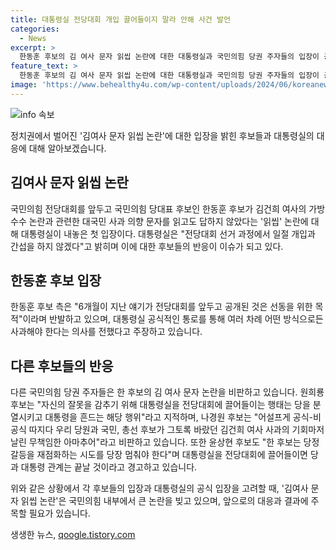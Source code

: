 ```yaml
---
title: 대통령실 전당대회 개입 끌어들이지 말라 안해 사건 발언
categories:
  - News
excerpt: >
  한동훈 후보의 김 여사 문자 읽씹 논란에 대한 대통령실과 국민의힘 당권 주자들의 입장이 공개되었다. 대통령실은 전당대회 과정에 개입하지 않았고, 각 후보나 운동원들이 대통령실을 선거에 끌어들이지 않도록 주의를 당부했다. 한 후보 측은 공식 통로를 통해 여러 차례 사과 의사를 전했고, 읽씹 논란은 선동을 위한 목적이라고 주장했다. 다른 당권 주자들은 해당 논란을 비판하며, 대통령실과의 당정갈등을 멈추라고 경고했다. 이에 대한 각주자들의 입장은 분명하게 대립하고 있다.
feature_text: >
  한동훈 후보의 김 여사 문자 읽씹 논란에 대한 대통령실과 국민의힘 당권 주자들의 입장이 공개되었다. 대통령실은 전당대회 과정에 개입하지 않았고, 각 후보나 운동원들이 대통령실을 선거에 끌어들이지 않도록 주의를 당부했다. 한 후보 측은 공식 통로를 통해 여러 차례 사과 의사를 전했고, 읽씹 논란은 선동을 위한 목적이라고 주장했다. 다른 당권 주자들은 해당 논란을 비판하며, 대통령실과의 당정갈등을 멈추라고 경고했다. 이에 대한 각주자들의 입장은 분명하게 대립하고 있다.
image: 'https://www.behealthy4u.com/wp-content/uploads/2024/06/koreanews.jpg'
---
```


<p><img src="https://www.behealthy4u.com/wp-content/uploads/2024/06/koreanews.jpg" alt="info 속보" /></p>

<p>정치권에서 벌어진 '김여사 문자 읽씹 논란'에 대한 입장을 밝힌 후보들과 대통령실의 대응에 대해 알아보겠습니다.</p>

<h2 data-ke-size="size26">김여사 문자 읽씹 논란</h2>

<p>국민의힘 전당대회를 앞두고 국민의힘 당대표 후보인 한동훈 후보가 김건희 여사의 가방 수수 논란과 관련한 대국민 사과 의향 문자를 읽고도 답하지 않았다는 '읽씹' 논란에 대해 대통령실이 내놓은 첫 입장이다. 대통령실은 "전당대회 선거 과정에서 일절 개입과 간섭을 하지 않겠다"고 밝히며 이에 대한 후보들의 반응이 이슈가 되고 있다.</p>

<h2 data-ke-size="size26">한동훈 후보 입장</h2>

<p>한동훈 후보 측은 "6개월이 지난 얘기가 전당대회를 앞두고 공개된 것은 선동을 위한 목적"이라며 반발하고 있으며, 대통령실 공식적인 통로를 통해 여러 차례 어떤 방식으로든 사과해야 한다는 의사를 전했다고 주장하고 있습니다.</p>

<h2 data-ke-size="size26">다른 후보들의 반응</h2>

<p>다른 국민의힘 당권 주자들은 한 후보의 김 여사 문자 논란을 비판하고 있습니다. 원희룡 후보는 "자신의 잘못을 감추기 위해 대통령실을 전당대회에 끌어들이는 행태는 당을 분열시키고 대통령을 흔드는 해당 행위"라고 지적하며, 나경원 후보는 "어설프게 공식-비공식 따지다 우리 당원과 국민, 총선 후보가 그토록 바랐던 김건희 여사 사과의 기회마저 날린 무책임한 아마추어"라고 비판하고 있습니다. 또한 윤상현 후보도 "한 후보는 당정 갈등을 재점화하는 시도를 당장 멈춰야 한다"며 대통령실을 전당대회에 끌어들이면 당과 대통령 관계는 끝날 것이라고 경고하고 있습니다.</p>

<p>위와 같은 상황에서 각 후보들의 입장과 대통령실의 공식 입장을 고려할 때, '김여사 문자 읽씹 논란'은 국민의힘 내부에서 큰 논란을 빚고 있으며, 앞으로의 대응과 결과에 주목할 필요가 있습니다.</p>
생생한 뉴스, <a href="https://qoogle.tistory.com" rel="dofollow">qoogle.tistory.com</a>


